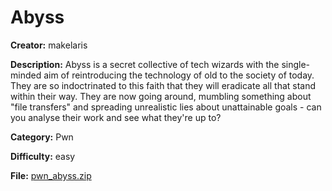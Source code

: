 # Abyss

**Creator:** makelaris

**Description:** Abyss is a secret collective of tech wizards with the single-minded aim of reintroducing the technology of old to the society of today. They are so indoctrinated to this faith that they will eradicate all that stand within their way. They are now going around, mumbling something about "file transfers" and spreading unrealistic lies about unattainable goals - can you analyse their work and see what they're up to?

**Category:** Pwn

**Difficulty:** easy

**File:** [pwn_abyss.zip](pwn_abyss.zip)

